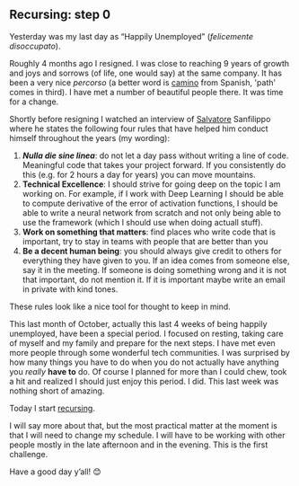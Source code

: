 ## Recursing: step 0

Yesterday was my last day as “Happily Unemployed” (_felicemente disoccupato_).

Roughly 4 months ago I resigned. I was close to reaching 9 years of growth and joys and sorrows (of life, one would say) at the same company. It has been a very nice _percorso_ (a better word is [camino] from Spanish, 'path' comes in third). I have met a number of beautiful people there. It was time for a change.

Shortly before resigning I watched an interview of [Salvatore] Sanfilippo where he states the following four rules that have helped him conduct himself throughout the years (my wording):

1. **_Nulla die sine linea_**: do not let a day pass without writing a line of code. Meaningful code that takes your project forward. If you consistently do this (e.g. for 2 hours a day for years) you can move mountains.
2. **Technical Excellence**: I should strive for going deep on the topic I am working on. For example, if I work with Deep Learning I should be able to compute derivative of the error of activation functions, I should be able to write a neural network from scratch and not only being able to use the framework (which I should use when doing actuall stuff).
3. **Work on something that matters**: find places who write code that is important, try to stay in teams with people that are better than you
4. **Be a decent human being**: you should always give credit to others for everything they have given to you. If an idea comes from someone else, say it in the meeting. If someone is doing something wrong and it is not that important, do not mention it. If it is important maybe write an email in private with kind tones.

These rules look like a nice tool for thought to keep in mind.

This last month of October, actually this last 4 weeks of being happily unemployed, have been a special period. I focused on resting, taking care of myself and my family and prepare for the next steps. I have met even more people through some wonderful tech communities. I was surprised by how many things you have to do when you do not actually have anything you *really* **have to** do. Of course I planned for more than I could chew, took a hit and realized I should just enjoy this period. I did. This last week was nothing short of amazing.

Today I start [recursing].

I will say more about that, but the most practical matter at the moment is that I will need to change my schedule. I will have to be working with other people mostly in the late afternoon and in the evening. This is the first challenge.

Have a good day y’all! 😊

[camino]: https://masspoetry.org/machado-cullen-the-favorite-poem-project/
[Salvatore]: https://www.youtube.com/live/SZo2lH9DE5U?si=WBbtHUcVFoZWXnk2&t=5552
[recursing]: https://www.recurse.com

